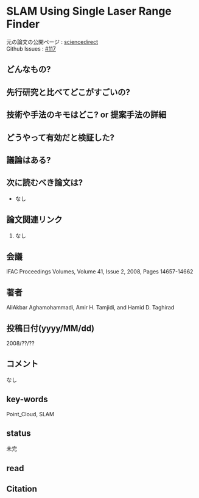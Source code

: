 # SLAM Using Single Laser Range Finder

元の論文の公開ページ : [sciencedirect](https://www.sciencedirect.com/science/article/pii/S1474667016413479)  
Github Issues : [#117](https://github.com/Obarads/obarads.github.io/issues/117)

## どんなもの?

## 先行研究と比べてどこがすごいの?

## 技術や手法のキモはどこ? or 提案手法の詳細

## どうやって有効だと検証した?

## 議論はある?

## 次に読むべき論文は?
- なし

## 論文関連リンク
1. なし

## 会議
IFAC Proceedings Volumes, Volume 41, Issue 2, 2008, Pages 14657-14662

## 著者
AliAkbar Aghamohammadi, Amir  H. Tamjidi, and Hamid D. Taghirad

## 投稿日付(yyyy/MM/dd)
2008/??/??

## コメント
なし

## key-words
Point_Cloud, SLAM

## status
未完

## read

## Citation
